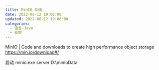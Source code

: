 ```yaml
---
title: MinIO 存储
date: 2022-08-12 19:06:00
updated: 2022-08-12 19:06:00
categories:
  - 语言-Java
  - 框架
---
```


MinIO | Code and downloads to create high performance object storage
<https://min.io/download#/>

启动
minio.exe server D:\minioData
